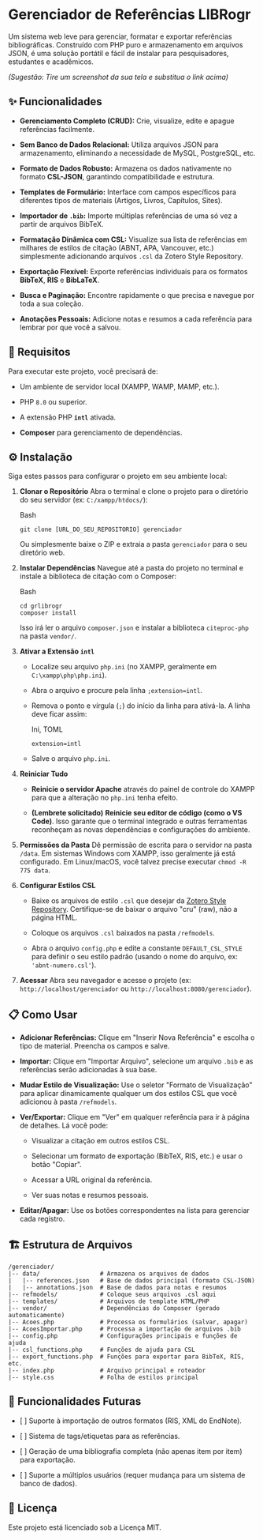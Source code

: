 # Gerenciador de Referências LIBRogr

Um sistema web leve para gerenciar, formatar e exportar referências bibliográficas. Construído com PHP puro e armazenamento em arquivos JSON, é uma solução portátil e fácil de instalar para pesquisadores, estudantes e acadêmicos.

_(Sugestão: Tire um screenshot da sua tela e substitua o link acima)_

## ✨ Funcionalidades

* **Gerenciamento Completo (CRUD):** Crie, visualize, edite e apague referências facilmente.

* **Sem Banco de Dados Relacional:** Utiliza arquivos JSON para armazenamento, eliminando a necessidade de MySQL, PostgreSQL, etc.

* **Formato de Dados Robusto:** Armazena os dados nativamente no formato **CSL-JSON**, garantindo compatibilidade e estrutura.

* **Templates de Formulário:** Interface com campos específicos para diferentes tipos de materiais (Artigos, Livros, Capítulos, Sites).

* **Importador de `.bib`:** Importe múltiplas referências de uma só vez a partir de arquivos BibTeX.

* **Formatação Dinâmica com CSL:** Visualize sua lista de referências em milhares de estilos de citação (ABNT, APA, Vancouver, etc.) simplesmente adicionando arquivos `.csl` da Zotero Style Repository.

* **Exportação Flexível:** Exporte referências individuais para os formatos **BibTeX**, **RIS** e **BibLaTeX**.

* **Busca e Paginação:** Encontre rapidamente o que precisa e navegue por toda a sua coleção.

* **Anotações Pessoais:** Adicione notas e resumos a cada referência para lembrar por que você a salvou.

## 🚀 Requisitos

Para executar este projeto, você precisará de:

* Um ambiente de servidor local (XAMPP, WAMP, MAMP, etc.).

* PHP `8.0` ou superior.

* A extensão PHP **`intl`** ativada.

* **Composer** para gerenciamento de dependências.

## ⚙️ Instalação

Siga estes passos para configurar o projeto em seu ambiente local:

1. **Clonar o Repositório** Abra o terminal e clone o projeto para o diretório do seu servidor (ex: `C:/xampp/htdocs/`):

   Bash

   ```
   git clone [URL_DO_SEU_REPOSITORIO] gerenciador
   ```

   Ou simplesmente baixe o ZIP e extraia a pasta `gerenciador` para o seu diretório web.

2. **Instalar Dependências** Navegue até a pasta do projeto no terminal e instale a biblioteca de citação com o Composer:

   Bash

   ```
   cd grlibrogr
   composer install
   ```

   Isso irá ler o arquivo `composer.json` e instalar a biblioteca `citeproc-php` na pasta `vendor/`.

3. **Ativar a Extensão `intl`**

   * Localize seu arquivo `php.ini` (no XAMPP, geralmente em `C:\xampp\php\php.ini`).

   * Abra o arquivo e procure pela linha `;extension=intl`.

   * Remova o ponto e vírgula (`;`) do início da linha para ativá-la. A linha deve ficar assim:

     Ini, TOML

     ```
     extension=intl
     ```

   * Salve o arquivo `php.ini`.

4. **Reiniciar Tudo**

   * **Reinicie o servidor Apache** através do painel de controle do XAMPP para que a alteração no `php.ini` tenha efeito.

   * **(Lembrete solicitado)** **Reinicie seu editor de código (como o VS Code)**. Isso garante que o terminal integrado e outras ferramentas reconheçam as novas dependências e configurações do ambiente.

5. **Permissões da Pasta** Dê permissão de escrita para o servidor na pasta `/data`. Em sistemas Windows com XAMPP, isso geralmente já está configurado. Em Linux/macOS, você talvez precise executar `chmod -R 775 data`.

6. **Configurar Estilos CSL**

   * Baixe os arquivos de estilo `.csl` que desejar da [Zotero Style Repository](https://www.zotero.org/styles). Certifique-se de baixar o arquivo "cru" (raw), não a página HTML.

   * Coloque os arquivos `.csl` baixados na pasta `/refmodels`.

   * Abra o arquivo `config.php` e edite a constante `DEFAULT_CSL_STYLE` para definir o seu estilo padrão (usando o nome do arquivo, ex: `'abnt-numero.csl'`).

7. **Acessar** Abra seu navegador e acesse o projeto (ex: `http://localhost/gerenciador` ou `http://localhost:8080/gerenciador`).

## 📋 Como Usar

* **Adicionar Referências:** Clique em "Inserir Nova Referência" e escolha o tipo de material. Preencha os campos e salve.

* **Importar:** Clique em "Importar Arquivo", selecione um arquivo `.bib` e as referências serão adicionadas à sua base.

* **Mudar Estilo de Visualização:** Use o seletor "Formato de Visualização" para aplicar dinamicamente qualquer um dos estilos CSL que você adicionou à pasta `/refmodels`.

* **Ver/Exportar:** Clique em "Ver" em qualquer referência para ir à página de detalhes. Lá você pode:

  * Visualizar a citação em outros estilos CSL.

  * Selecionar um formato de exportação (BibTeX, RIS, etc.) e usar o botão "Copiar".

  * Acessar a URL original da referência.

  * Ver suas notas e resumos pessoais.

* **Editar/Apagar:** Use os botões correspondentes na lista para gerenciar cada registro.

## 🏗️ Estrutura de Arquivos

```
/gerenciador/
|-- data/                 # Armazena os arquivos de dados
|   |-- references.json   # Base de dados principal (formato CSL-JSON)
|   |-- annotations.json  # Base de dados para notas e resumos
|-- refmodels/            # Coloque seus arquivos .csl aqui
|-- templates/            # Arquivos de template HTML/PHP
|-- vendor/               # Dependências do Composer (gerado automaticamente)
|-- Acoes.php             # Processa os formulários (salvar, apagar)
|-- AcoesImportar.php     # Processa a importação de arquivos .bib
|-- config.php            # Configurações principais e funções de ajuda
|-- csl_functions.php     # Funções de ajuda para CSL
|-- export_functions.php  # Funções para exportar para BibTeX, RIS, etc.
|-- index.php             # Arquivo principal e roteador
|-- style.css             # Folha de estilos principal
```

## 🔮 Funcionalidades Futuras

* \[ ] Suporte à importação de outros formatos (RIS, XML do EndNote).

* \[ ] Sistema de tags/etiquetas para as referências.

* \[ ] Geração de uma bibliografia completa (não apenas item por item) para exportação.

* \[ ] Suporte a múltiplos usuários (requer mudança para um sistema de banco de dados).

## 📄 Licença

Este projeto está licenciado sob a Licença MIT.

